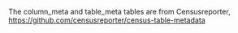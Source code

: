 
The column_meta and table_meta tables are from Censusreporter, https://github.com/censusreporter/census-table-metadata